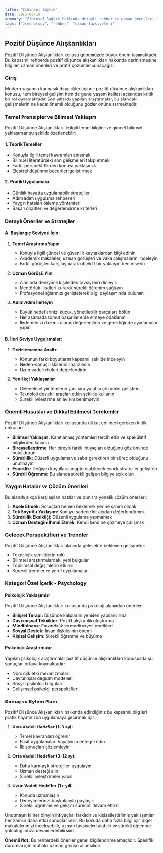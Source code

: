 ```yaml
---
title: "Zihinsel Sağlık"
date: 2025-06-19
summary: "Zihinsel Sağlık hakkında detaylı rehber ve uzman önerileri."
tags: ["psychology", "rehber", "uzman-tavsiyeleri"]
---
```


## Pozitif Düşünce Alışkanlıkları

Pozitif Düşünce Alışkanlıkları konusu günümüzde büyük önem taşımaktadır. Bu kapsamlı rehberde pozitif düşünce alışkanlıkları hakkında derinlemesine bilgiler, uzman önerileri ve pratik çözümler sunacağız.

### Giriş

Modern yaşamın karmaşık dinamikleri içinde pozitif düşünce alışkanlıkları konusu, hem bireysel gelişim hem de genel yaşam kalitesi açısından kritik bir rol oynamaktadır. Son yıllarda yapılan araştırmalar, bu alandaki gelişmelerin ne kadar önemli olduğunu gözler önüne sermektedir.

### Temel Prensipler ve Bilimsel Yaklaşım

Pozitif Düşünce Alışkanlıkları ile ilgili temel bilgiler ve güncel bilimsel yaklaşımlar şu şekilde özetlenebilir:

#### 1. Teorik Temeller
- Konuyla ilgili temel kavramları anlamak
- Bilimsel literatürdeki son gelişmeleri takip etmek
- Farklı perspektiflerden konuya yaklaşmak
- Eleştirel düşünme becerileri geliştirmek

#### 2. Pratik Uygulamalar
- Günlük hayatta uygulanabilir stratejiler
- Adım adım uygulama rehberleri
- Yaygın hataları önleme yöntemleri
- Başarı ölçütleri ve değerlendirme kriterleri

### Detaylı Öneriler ve Stratejiler

#### A. Başlangıç Seviyesi İçin:

1. **Temel Araştırma Yapın**
   - Konuyla ilgili güncel ve güvenilir kaynaklardan bilgi edinin
   - Akademik makaleler, uzman görüşleri ve vaka çalışmalarını inceleyin
   - Farklı görüşleri karşılaştırarak objektif bir yaklaşım benimseyin

2. **Uzman Görüşü Alın**
   - Alanında deneyimli kişilerden tavsiyeleri dinleyin
   - Mentörlük ilişkileri kurarak sürekli öğrenim sağlayın
   - Profesyonel ağlarınızı genişleterek bilgi paylaşımında bulunun

3. **Adım Adım İlerleyin**
   - Büyük hedeflerinizi küçük, yönetilebilir parçalara bölün
   - Her aşamada somut başarılar elde etmeye odaklanın
   - İlerlemenizi düzenli olarak değerlendirin ve gerektiğinde ayarlamalar yapın

#### B. İleri Seviye Uygulamalar:

1. **Derinlemesine Analiz**
   - Konunun farklı boyutlarını kapsamlı şekilde inceleyin
   - Neden-sonuç ilişkilerini analiz edin
   - Uzun vadeli etkileri değerlendirin

2. **Yenilikçi Yaklaşımlar**
   - Geleneksel yöntemlerin yanı sıra yaratıcı çözümler geliştirin
   - Teknoloji destekli araçları etkin şekilde kullanın
   - Sürekli iyileştirme anlayışını benimseyin

### Önemli Hususlar ve Dikkat Edilmesi Gerekenler

Pozitif Düşünce Alışkanlıkları konusunda dikkat edilmesi gereken kritik noktalar:

- **Bilimsel Yaklaşım:** Kanıtlanmış yöntemleri tercih edin ve spekülatif bilgilerden kaçının
- **Bireyselleştirme:** Her bireyin farklı ihtiyaçları olduğunu göz önünde bulundurun
- **Süreklilik:** Düzenli uygulama ve sabır gerektiren bir süreç olduğunu unutmayın
- **Esneklik:** Değişen koşullara adapte olabilecek esnek stratejiler geliştirin
- **Sürekli Öğrenme:** Bu alanda sürekli gelişen bilgiye açık olun

### Yaygın Hatalar ve Çözüm Önerileri

Bu alanda sıkça karşılaşılan hatalar ve bunlara yönelik çözüm önerileri:

1. **Acele Etmek:** Sonuçları hemen beklemek yerine sabırlı olmak
2. **Tek Boyutlu Yaklaşım:** Konuyu sadece bir açıdan değerlendirmek
3. **Süreklilik Eksikliği:** Düzenli uygulama yapmamak
4. **Uzman Desteğini İhmal Etmek:** Kendi kendine çözmeye çalışmak

### Gelecek Perspektifleri ve Trendler

Pozitif Düşünce Alışkanlıkları alanında gelecekte beklenen gelişmeler:

- Teknolojik yeniliklerin rolü
- Bilimsel araştırmalardaki yeni bulgular
- Toplumsal değişimlerin etkileri
- Küresel trendler ve yerel uygulamalar

### Kategori Özel İçerik - Psychology


#### Psikolojik Yaklaşımlar

Pozitif Düşünce Alışkanlıkları konusunda psikoloji alanından öneriler:

- **Bilişsel Terapi:** Düşünce kalıplarını yeniden yapılandırma
- **Davranışsal Teknikler:** Pozitif alışkanlık oluşturma
- **Mindfulness:** Farkındalık ve meditasyon pratikleri
- **Sosyal Destek:** İnsan ilişkilerinin önemi
- **Kişisel Gelişim:** Sürekli öğrenme ve büyüme

#### Psikolojik Araştırmalar

Yapılan psikolojik araştırmalar pozitif düşünce alışkanlıkları konusunda şu sonuçları ortaya koymaktadır:

- Nörolojik etki mekanizmaları
- Davranışsal değişim modelleri
- Sosyal psikoloji bulguları
- Gelişimsel psikoloji perspektifleri

### Sonuç ve Eylem Planı

Pozitif Düşünce Alışkanlıkları hakkında edindiğiniz bu kapsamlı bilgileri pratik hayatınızda uygulamaya geçirmek için:

1. **Kısa Vadeli Hedefler (1-3 ay):**
   - Temel kavramları öğrenin
   - Basit uygulamaları hayatınıza entegre edin
   - İlk sonuçları gözlemleyin

2. **Orta Vadeli Hedefler (3-12 ay):**
   - Daha karmaşık stratejileri uygulayın
   - Uzman desteği alın
   - Sürekli iyileştirmeler yapın

3. **Uzun Vadeli Hedefler (1+ yıl):**
   - Konuda uzmanlaşın
   - Deneyimlerinizi başkalarıyla paylaşın
   - Sürekli öğrenme ve gelişim sürecini devam ettirin

Unutmayın ki her bireyin ihtiyaçları farklıdır ve kişiselleştirilmiş yaklaşımlar her zaman daha etkili sonuçlar verir. Bu konuda daha fazla bilgi için diğer makalelerimizi inceleyebilir, uzman tavsiyeleri alabilir ve sürekli öğrenme yolculuğunuza devam edebilirsiniz.

**Önemli Not:** Bu rehberdeki öneriler genel bilgilendirme amaçlıdır. Spesifik durumlar için mutlaka uzman görüşü alınmalıdır.